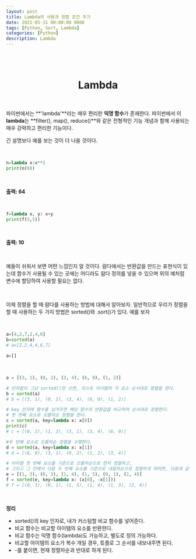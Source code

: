 ```yaml
---
layout: post
title: Lambda의 사용과 정렬 조건 주기
date: 2021-05-31 00:00:00 0000
tags: [Python, Sort, Lambda]
categories: [Python]
description: Lambda
---
```


<br><br>

# <center>Lambda</center>

<br>

파이썬에서는 **'lambda'**라는 매우 편리한 **익명 함수**가 존재한다. 파이썬에서 이 **lambda**는 **filter(), map(), reduce()**와 같은 전형적인 기능 개념과 함께 사용되는 매우 강력하고 편리한 기능이다. 

긴 설명보다 예를 보는 것이 더 나을 것이다.

<br>

```python
n=lambda x:x**2
print(n(8))
```
<br>

**출력: 64**

<br>

```python
f=lambda x, y: x+y
print(f(5,5))
```
<br>

**출력: 10**

<br>

예들이 쉬워서 보면 어떤 느낌인지 알 것이다. 람다에서는 반환값을 만드는 표현식이 있는데 함수가 사용될 수 있는 곳에는 어디라도 람다 정의를 넣을 수 있으며 위의 예처럼 변수에 할당하여 사용할 필요는 없다.

<br>

이제 정렬을 할 때 람다를 사용하는 방법에 대해서 알아보자. 일반적으로 우리가 정렬을 할 때 사용하는 두 가지 방법은 sorted()와 .sort()가 있다. 예를 보자

<br>

```python
a=[4,2,7,2,4,6]
b=sorted(a)
# a=[2,2,4,4,6,7]

a=[]
```

<br>

```python
a = [(3, 1), (0, 2), (3, 4), (6, 0), (1, 2)]

# 인자없이 그냥 sorted()만 쓰면, 리스트 아이템의 각 요소 순서대로 정렬을 한다.
b = sorted(a)
# b = [(3, 1), (0, 2), (3, 4), (6, 0), (1, 2)]

# key 인자에 함수를 넘겨주면 해당 함수의 반환값을 비교하여 순서대로 정렬한다.
# 첫 번째 요소로 오름차순 정렬을 한다.
c = sorted(a, key=lambda x: x[0])
print(c)
# c = [(0, 2), (1, 2), (3, 1), (3, 4), (6, 0)]

#두 번째 요소로 오름차순 정렬을 수행한다.
d = sorted(a, key=lambda x: x[1])
# d = [(6, 0), (3, 1), (0, 2), (1, 2), (3, 4)]

# 아이템 첫 번째 요소를 기준으로 오름차순으로 먼저 정렬하고,
# 그리고 그 안에서 다음 두 번째 요소를 기준으로 내림차순으로 정렬하게 하려면, 다음과 같이 할 수 있다.
e = [(1, 3), (0, 3), (1, 4), (1, 5), (0, 1), (2, 4)]
f = sorted(e, key=lambda x: (x[0], -x[1]))
# f = [(0, 3), (0, 1), (1, 5), (1, 4), (1, 3), (2, 4)]

```
<br>

**정리**

- sorted()의 key 인자로, 내가 커스텀할 비교 함수를 넣어준다.<br>
- 비교 함수는 비교할 아이템의 요소를 반환한다.<br>
- 비교 함수는 익명 함수(lambda)도 가능하고, 별도로 정의 가능하다.<br>
- 비교할 아이템의 요소가 복수 개일 경우, 튜플로 그 순서를 내보내주면 된다.<br>
- -를 붙이면, 현재 정렬차순과 반대로 하게 된다.

